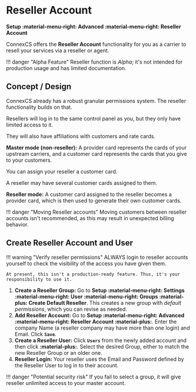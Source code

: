 # Reseller Account

**Setup :material-menu-right: Advanced :material-menu-right: Reseller Account**

ConnexCS offers the **Reseller Account** functionality for you as a carrier to resell your services via a reseller or agent.

!!! danger "Alpha Feature"
    Reseller function is *Alpha*; it's not intended for production usage and has limited documentation.

## Concept / Design

ConnexCS already has a robust granular permissions system. The reseller functionality builds on that.

Resellers will log in to the same control panel as you, but they only have limited access to it.

They will also have affiliations with customers and rate cards.

**Master mode (non-reseller):** A provider card represents the cards of your upstream carriers, and a customer card represents the cards that you give to your customers.

You can assign your reseller a customer card.

A reseller may have several customer cards assigned to them.

**Reseller mode:** A customer card assigned to the reseller becomes a provider card, which is then used to generate their own customer cards.

!!! danger "Moving Reseller accounts"
    Moving customers between reseller accounts isn't recommended, as this may result in unexpected billing behavior.

## Create Reseller Account and User

!!! warning "Verify reseller permissions"
    ALWAYS login to reseller accounts yourself to check the visibility of the access you have given them.

    At present, this isn't a production-ready feature. Thus, it's your responsibility to use it.

1. **Create a Reseller Group:** Go to **Setup :material-menu-right: Settings :material-menu-right: User :material-menu-right: Groups :material-plus: Create Default Reseller**. This creates a new group with *default permissions*, which you can revise as needed.
2. **Add Reseller Account:** Go to **Setup :material-menu-right: Advanced :material-menu-right: Reseller Account :material-plus:**. Enter the company Name (a reseller company may have more than one login) and Email. Click **`Save`**.
3. **Create a Reseller User:** Click **`Users`** from the newly added account and then click **:material-plus:**. Select the desired Group, either to match the new Reseller Group or an older one.
4. **Reseller Login:** Your reseller uses the Email and Password defined by the Reseller User to log in to their account.

!!! danger "Potential security risk"
    If you fail to select a group, it will give reseller unlimited access to your master account.
